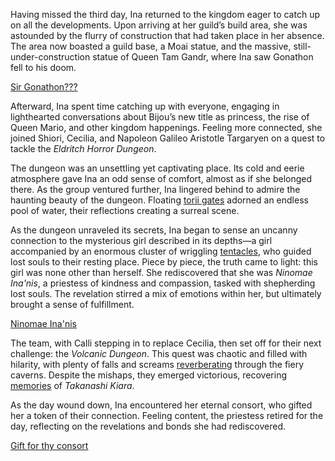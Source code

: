 Having missed the third day, Ina returned to the kingdom eager to catch up on all the developments. Upon arriving at her guild’s build area, she was astounded by the flurry of construction that had taken place in her absence. The area now boasted a guild base, a Moai statue, and the massive, still-under-construction statue of Queen Tam Gandr, where Ina saw Gonathon fell to his doom.

[Sir Gonathon???](#embed:https://www.youtube.com/live/KE-Qhw2T1CY?t=673)

Afterward, Ina spent time catching up with everyone, engaging in lighthearted conversations about Bijou’s new title as princess, the rise of Queen Mario, and other kingdom happenings. Feeling more connected, she joined Shiori, Cecilia, and Napoleon Galileo Aristotle Targaryen on a quest to tackle the *Eldritch Horror Dungeon*.

The dungeon was an unsettling yet captivating place. Its cold and eerie atmosphere gave Ina an odd sense of comfort, almost as if she belonged there. As the group ventured further, Ina lingered behind to admire the haunting beauty of the dungeon. Floating [torii gates](https://www.youtube.com/live/KE-Qhw2T1CY?feature=shared\&t=2837) adorned an endless pool of water, their reflections creating a surreal scene.

As the dungeon unraveled its secrets, Ina began to sense an uncanny connection to the mysterious girl described in its depths—a girl accompanied by an enormous cluster of wriggling [tentacles](https://www.youtube.com/live/KE-Qhw2T1CY?feature=shared\&t=2848), who guided lost souls to their resting place. Piece by piece, the truth came to light: this girl was none other than herself. She rediscovered that she was *Ninomae Ina'nis*, a priestess of kindness and compassion, tasked with shepherding lost souls. The revelation stirred a mix of emotions within her, but ultimately brought a sense of fulfillment.

[Ninomae Ina'nis](#embed:https://www.youtube.com/live/KE-Qhw2T1CY?t=4575)

The team, with Calli stepping in to replace Cecilia, then set off for their next challenge: the *Volcanic Dungeon*. This quest was chaotic and filled with hilarity, with plenty of falls and screams [reverberating](https://www.youtube.com/live/KE-Qhw2T1CY?feature=shared\&t=6431) through the fiery caverns. Despite the mishaps, they emerged victorious, recovering [memories](https://www.youtube.com/live/KE-Qhw2T1CY?feature=shared\&t=9581) of *Takanashi Kiara*.

As the day wound down, Ina encountered her eternal consort, who gifted her a token of their connection. Feeling content, the priestess retired for the day, reflecting on the revelations and bonds she had rediscovered.

[Gift for thy consort](#embed:https://www.youtube.com/live/KE-Qhw2T1CY?feature=shared\&t=9858)
